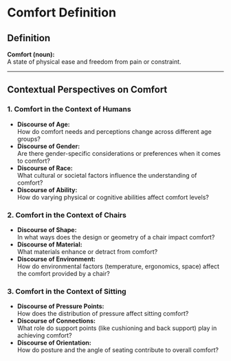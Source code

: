 # Comfort Definition

## Definition
**Comfort (noun):**  
A state of physical ease and freedom from pain or constraint.

---

## Contextual Perspectives on Comfort

### 1. Comfort in the Context of Humans
- **Discourse of Age:**  
  How do comfort needs and perceptions change across different age groups?
- **Discourse of Gender:**  
  Are there gender-specific considerations or preferences when it comes to comfort?
- **Discourse of Race:**  
  What cultural or societal factors influence the understanding of comfort?
- **Discourse of Ability:**  
  How do varying physical or cognitive abilities affect comfort levels?

### 2. Comfort in the Context of Chairs
- **Discourse of Shape:**  
  In what ways does the design or geometry of a chair impact comfort?
- **Discourse of Material:**  
  What materials enhance or detract from comfort?
- **Discourse of Environment:**  
  How do environmental factors (temperature, ergonomics, space) affect the comfort provided by a chair?

### 3. Comfort in the Context of Sitting
- **Discourse of Pressure Points:**  
  How does the distribution of pressure affect sitting comfort?
- **Discourse of Connections:**  
  What role do support points (like cushioning and back support) play in achieving comfort?
- **Discourse of Orientation:**  
  How do posture and the angle of seating contribute to overall comfort?